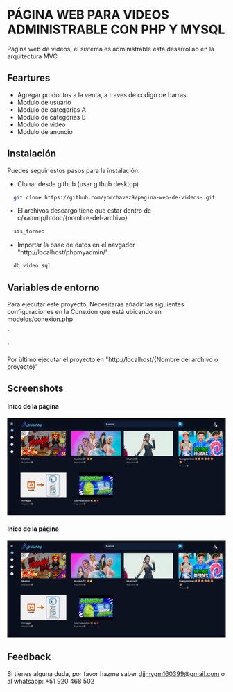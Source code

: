 
# PÁGINA WEB PARA VIDEOS ADMINISTRABLE CON PHP Y MYSQL

Página web de videos, el sistema es administrable está desarrollao en la arquitectura MVC


## Feartures

- Agregar productos a la venta, a traves de codigo de barras
- Modulo de usuario
- Modulo de categorias A
- Modulo de categorias B
- Modulo de video
- Modulo de anuncio


## Instalación

Puedes seguir estos pasos para la instalación:

* Clonar desde github (usar github desktop)
```bash
  git clone https://github.com/yorchavez9/pagina-web-de-videos-.git
```
* El archivos descargo tiene que estar dentro de c/xammp/htdoc/{nombre-del-archivo}
```bash
  sis_torneo
```
* Importar la base de datos en el navgador "http://localhost/phpmyadmin/"
```bash
  db.video.sql
```


## Variables de entorno

Para ejecutar este proyecto, Necesitarás añadir las siguientes configuraciones en la Conexion que está ubicando 
en modelos/conexion.php

`
<?php
class Conexion{
    static public function conectar(){
        $link = new PDO("mysql:host=localhost;dbname=sis_apuuray","root","");
        return $link;
    }
}
?>
`

Por ültimo ejecutar el proyecto en "http://localhost/{Nombre del archivo o proyecto}"




## Screenshots

#### Inico de la página

![Incio de la página](public/img/01.png)

#### Inico de la página

![Incio de la página](public/img/01.png)



## Feedback

Si tienes alguna duda, por favor hazme saber djjmygm160399@gmail.com o al whatsapp: +51 920 468 502